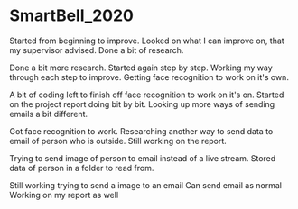 # SmartBell_2020

Started from beginning to improve.
Looked on what I can improve on, that my supervisor advised.
Done a bit of research.

Done a bit more research.
Started again step by step.
Working my way through each step to improve.
Getting face recognition to work on it's own.

A bit of coding left to finish off face recognition to work on it's on.
Started on the project report doing bit by bit.
Looking up more ways of sending emails a bit different.

Got face recognition to work.
Researching another way to send data to email of person who is outside.
Still working on the report.


Trying to send image of person to email instead of a live stream.
Stored data of person in a folder to read from.

Still working trying to send a image to an email
Can send email as normal 
Working on my report as well
